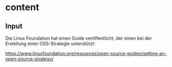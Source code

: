 # content

## Input
Die Linux Foundation hat einen Guide veröffentlicht, der einen bei der Erstellung einer OSS-Strategie unterstützt:

https://www.linuxfoundation.org/resources/open-source-guides/setting-an-open-source-strategy/
